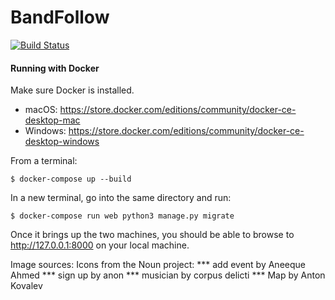 # BandFollow

[![Build Status](https://travis-ci.org/Tamerz/bandfollow.svg?branch=master)](https://travis-ci.org/Tamerz/bandfollow)
#### Running with Docker

Make sure Docker is installed.
* macOS: <https://store.docker.com/editions/community/docker-ce-desktop-mac>
* Windows: <https://store.docker.com/editions/community/docker-ce-desktop-windows>

From a terminal:
```
$ docker-compose up --build
```

In a new terminal, go into the same directory and run:
```
$ docker-compose run web python3 manage.py migrate
```

Once it brings up the two machines, you should be able to browse to
<http://127.0.0.1:8000> on your local machine.

Image sources:
Icons from the Noun project:
 *** add event by Aneeque Ahmed 
 *** sign up by anon
 *** musician by corpus delicti
 *** Map by Anton Kovalev
